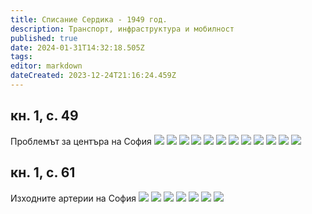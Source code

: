 ```yaml
---
title: Списание Сердика - 1949 год.
description: Транспорт, инфраструктура и мобилност
published: true
date: 2024-01-31T14:32:18.505Z
tags: 
editor: markdown
dateCreated: 2023-12-24T21:16:24.459Z
---
```



## кн. 1, с. 49
Проблемът за центъра на София
<img src="http://46.10.181.183:1518/trinmo/literature/spisanie-serdika/1949-1-2-str01.jpg">
<img src="http://46.10.181.183:1518/trinmo/literature/spisanie-serdika/1949-1-2-str02.jpg">
<img src="http://46.10.181.183:1518/trinmo/literature/spisanie-serdika/1949-1-2-str03.jpg">
<img src="http://46.10.181.183:1518/trinmo/literature/spisanie-serdika/1949-1-2-str04.jpg">
<img src="http://46.10.181.183:1518/trinmo/literature/spisanie-serdika/1949-1-2-str05.jpg">
<img src="http://46.10.181.183:1518/trinmo/literature/spisanie-serdika/1949-1-2-str06.jpg">
<img src="http://46.10.181.183:1518/trinmo/literature/spisanie-serdika/1949-1-2-str07.jpg">
<img src="http://46.10.181.183:1518/trinmo/literature/spisanie-serdika/1949-1-2-str08.jpg">
<img src="http://46.10.181.183:1518/trinmo/literature/spisanie-serdika/1949-1-2-str09.jpg">
<img src="http://46.10.181.183:1518/trinmo/literature/spisanie-serdika/1949-1-2-str10.jpg">
<img src="http://46.10.181.183:1518/trinmo/literature/spisanie-serdika/1949-1-2-str11.jpg">
<img src="http://46.10.181.183:1518/trinmo/literature/spisanie-serdika/1949-1-2-str12.jpg">


## кн. 1, с. 61
Изходните артерии на София
<img src="http://46.10.181.183:1518/trinmo/literature/spisanie-serdika/1949-1-2-str13.jpg">
<img src="http://46.10.181.183:1518/trinmo/literature/spisanie-serdika/1949-1-2-str14.jpg">
<img src="http://46.10.181.183:1518/trinmo/literature/spisanie-serdika/1949-1-2-str15.jpg">
<img src="http://46.10.181.183:1518/trinmo/literature/spisanie-serdika/1949-1-2-str16.jpg">
<img src="http://46.10.181.183:1518/trinmo/literature/spisanie-serdika/1949-1-2-str17.jpg">
<img src="http://46.10.181.183:1518/trinmo/literature/spisanie-serdika/1949-1-2-str18.jpg">
<img src="http://46.10.181.183:1518/trinmo/literature/spisanie-serdika/1949-1-2-str19.jpg">